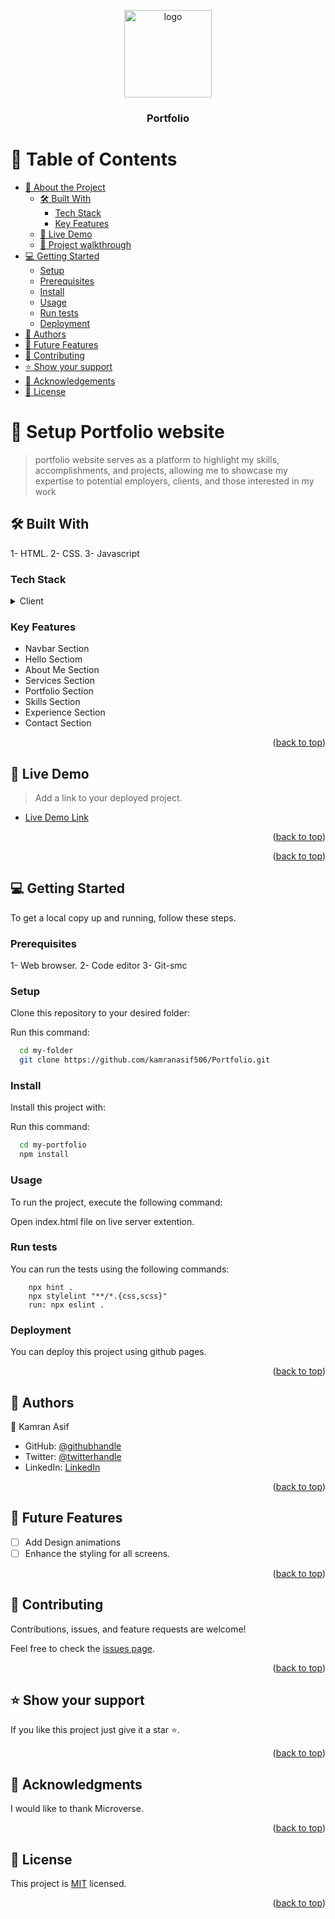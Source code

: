 <a name="readme-top"></a>


<div align="center">
  <!-- You are encouraged to replace this logo with your own! Otherwise you can also remove it. -->
  <img src="Kamran.png" alt="logo" width="140"  height="auto" />
  <br/>

  <h3><b>Portfolio</b></h3>

</div>

<!-- TABLE OF CONTENTS -->

# 📗 Table of Contents

- [📖 About the Project](#about-project)
  - [🛠 Built With](#built-with)
    - [Tech Stack](#tech-stack)
    - [Key Features](#key-features)
  - [🚀 Live Demo](#live-demo)
  - [🚀 Project walkthrough](#walkthrough)
- [💻 Getting Started](#getting-started)
  - [Setup](#setup)
  - [Prerequisites](#prerequisites)
  - [Install](#install)
  - [Usage](#usage)
  - [Run tests](#run-tests)
  - [Deployment](#deployment)
- [👥 Authors](#authors)
- [🔭 Future Features](#future-features)
- [🤝 Contributing](#contributing)
- [⭐️ Show your support](#support)
- [🙏 Acknowledgements](#acknowledgements)
- [📝 License](#license)

<!-- PROJECT DESCRIPTION -->

# 📖 Setup Portfolio website <a name="about-project"></a>

> portfolio website serves as a platform to highlight my skills, accomplishments, and projects, allowing me to showcase my expertise to potential employers, clients, and those interested in my work


## 🛠 Built With <a name="built-with"></a>
1- HTML.
2- CSS.
3- Javascript
### Tech Stack <a name="tech-stack"></a>


<details>
  <summary>Client</summary>
  <ul>
    <li><a href="https://www.w3schools.com/html/">HTML</a></li>
    <li><a href="https://www.w3schools.com/css/">CSS</a></li>
  </ul>
</details>


<!-- Features -->

### Key Features <a name="key-features"></a>

- Navbar Section
- Hello Sectiom
- About Me Section
- Services Section
- Portfolio Section
- Skills Section
- Experience Section
- Contact Section


<p align="right">(<a href="#readme-top">back to top</a>)</p>

<!-- LIVE DEMO -->

## 🚀 Live Demo <a name="live-demo"></a>

> Add a link to your deployed project.

- [Live Demo Link](https://kamranasif506.github.io/Portfolio/)

<p align="right">(<a href="#readme-top">back to top</a>)</p>

<!-- Project Walkthrough -->


<p align="right">(<a href="#readme-top">back to top</a>)</p>

<!-- GETTING STARTED -->

## 💻 Getting Started <a name="getting-started"></a>

To get a local copy up and running, follow these steps.

### Prerequisites

1- Web browser.
2- Code editor
3- Git-smc

### Setup

Clone this repository to your desired folder:

Run this command:

```sh
  cd my-folder
  git clone https://github.com/kamranasif506/Portfolio.git
```

### Install

Install this project with:

Run this command:

```sh
  cd my-portfolio
  npm install
```

### Usage

To run the project, execute the following command:

Open index.html file on live server extention.

### Run tests

You can run the tests using the following commands:

```
    npx hint .
    npx stylelint "**/*.{css,scss}"
    run: npx eslint .
```
### Deployment

You can deploy this project using github pages.

<p align="right">(<a href="#readme-top">back to top</a>)</p>

<!-- AUTHORS -->

## 👥 Authors <a name="authors"></a>


👤 Kamran Asif

- GitHub: [@githubhandle](https://github.com/kamranasif506)
- Twitter: [@twitterhandle](https://twitter.com/kamiasif55)
- LinkedIn: [LinkedIn](https://www.linkedin.com/in/kamran-asif/)


<p align="right">(<a href="#readme-top">back to top</a>)</p>

<!-- FUTURE FEATURES -->

## 🔭 Future Features <a name="future-features"></a>


- [ ] Add Design animations
- [ ] Enhance the styling for all screens.

<p align="right">(<a href="#readme-top">back to top</a>)</p>

<!-- CONTRIBUTING -->

## 🤝 Contributing <a name="contributing"></a>

Contributions, issues, and feature requests are welcome!

Feel free to check the [issues page](../../issues/).

<p align="right">(<a href="#readme-top">back to top</a>)</p>

<!-- SUPPORT -->

## ⭐️ Show your support <a name="support"></a>

If you like this project just give it a star ⭐️. 

<p align="right">(<a href="#readme-top">back to top</a>)</p>

<!-- ACKNOWLEDGEMENTS -->

## 🙏 Acknowledgments <a name="acknowledgements"></a>

I would like to thank Microverse.

<p align="right">(<a href="#readme-top">back to top</a>)</p>

<!-- LICENSE -->

## 📝 License <a name="license"></a>

This project is [MIT](./LICENSE) licensed.

<p align="right">(<a href="#readme-top">back to top</a>)</p>
